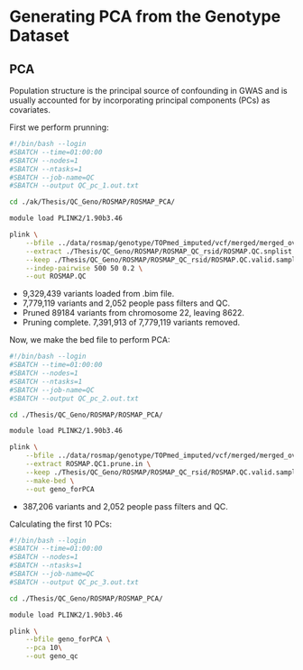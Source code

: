 Generating PCA from the Genotype Dataset
================

## PCA

Population structure is the principal source of confounding in GWAS and
is usually accounted for by incorporating principal components (PCs) as
covariates.

First we perform prunning:

``` bash
#!/bin/bash --login
#SBATCH --time=01:00:00
#SBATCH --nodes=1
#SBATCH --ntasks=1
#SBATCH --job-name=QC
#SBATCH --output QC_pc_1.out.txt

cd ./ak/Thesis/QC_Geno/ROSMAP/ROSMAP_PCA/

module load PLINK2/1.90b3.46

plink \
    --bfile ../data/rosmap/genotype/TOPmed_imputed/vcf/merged/merged_overlap_rs \
    --extract ./Thesis/QC_Geno/ROSMAP/ROSMAP_QC_rsid/ROSMAP.QC.snplist \
    --keep ./Thesis/QC_Geno/ROSMAP/ROSMAP_QC_rsid/ROSMAP.QC.valid.sample \
    --indep-pairwise 500 50 0.2 \
    --out ROSMAP.QC
```

- 9,329,439 variants loaded from .bim file.
- 7,779,119 variants and 2,052 people pass filters and QC.
- Pruned 89184 variants from chromosome 22, leaving 8622.
- Pruning complete. 7,391,913 of 7,779,119 variants removed.

Now, we make the bed file to perform PCA:

``` bash
#!/bin/bash --login
#SBATCH --time=01:00:00
#SBATCH --nodes=1
#SBATCH --ntasks=1
#SBATCH --job-name=QC
#SBATCH --output QC_pc_2.out.txt

cd ./Thesis/QC_Geno/ROSMAP/ROSMAP_PCA/

module load PLINK2/1.90b3.46

plink \
    --bfile ../data/rosmap/genotype/TOPmed_imputed/vcf/merged/merged_overlap_rs \
    --extract ROSMAP.QC1.prune.in \
    --keep ./Thesis/QC_Geno/ROSMAP/ROSMAP_QC_rsid/ROSMAP.QC.valid.sample \
    --make-bed \
    --out geno_forPCA
```

- 387,206 variants and 2,052 people pass filters and QC.

Calculating the first 10 PCs:

``` bash
#!/bin/bash --login
#SBATCH --time=01:00:00
#SBATCH --nodes=1
#SBATCH --ntasks=1
#SBATCH --job-name=QC
#SBATCH --output QC_pc_3.out.txt

cd ./Thesis/QC_Geno/ROSMAP/ROSMAP_PCA/

module load PLINK2/1.90b3.46

plink \
    --bfile geno_forPCA \
    --pca 10\
    --out geno_qc
```
